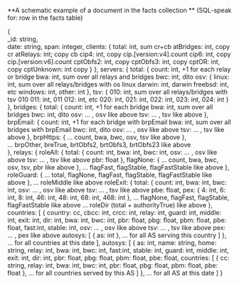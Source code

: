 ﻿**A schematic example of a document in the facts collection **
(SQL-speak for: row in the facts table)

{ 	
	_id: string,					
	date: string,
	span: integer,
	clients: {
		total: int,					sum cr+cb
		atBridges: int,				copy cr
		atRelays: int;				copy cb
		cip4: int,					copy cip.[version:v4].count
		cip6: int,					copy cip.[version:v6].count
		cptObfs2: int,				copy
		cptObfs3: int,				copy
		cptOR: int,				copy
		cptUnknown: int				copy
		}
	},
	servers: {
		total: {
			count: int,				+1 for each relay or bridge
			bwa: int,				sum over all relays and bridges
			bwc: int,				dito
			osv: {
				linux: int,			sum over all relays/bridges with os linux
				darwin: int,											darwin
				freebsd: int,											etc
				windows: int,
				other: int
			},
			tsv: {
				010: int,			sum over all relays/bridges with tsv 010
				011: int, 												 011
				012: int, 												 etc
				020: int, 
				021: int, 
				022: int, 
				023: int, 
				024: int
			}
		},
		bridges: {
			total: {
				count: int,			+1 for each bridge
				bwa: int,			sum over all bridges
				bwc: int,			dito
				osv: ... ,			osv like above
				tsv: ... ,			tsv like above
			},
			brpEmail: {
				count: int,			+1 for each bridge with brpEmail
				bwa: int,			sum over all bridges with brpEmail
				bwc: int,			dito
				osv: ... ,			osv like above
				tsv: ... ,			tsv like above
			},
			brpHttps: { 
				... 				count, bwa, bwc, osv, tsv like above
			},	
			...						brpOther, breTrue, brtObfs2, brtObfs3, brtObfs23 like above			
		},
		relays: {
			roleAll: {
				total: {
					count: int,
					bwa: int,
					bwc: int,
					osv: ... ,		osv like above
					tsv: ... ,		tsv like above
					pbr: float
				},
				flagNone: {
					...				count, bwa, bwc, osv, tsv, pbr like above
				},
				...					flagFast, flagStable, flagFastStable like above
			},
			roleGuard: {
				...					total, flagNone, flagFast, flagStable, flagFastStable like above
			},
			...						roleMiddle like above
			roleExit: {
				total: {
					count: int,
					bwa: int,
					bwc: int,
					osv: ... ,		osv like above
					tsv: ... ,		tsv like above
					pbe: float,
					pex: {
						4: int,
						6: int,
						8: int,
						46: int,
						48: int,
						68: int,
						468: int
				},
				...					flagNone, flagFast, flagStable, flagFastStable like above
			...						roleDir (total + authorityTrue) like above
	},
	countries: [
		{
			country: cc,
			cbcc: int,
			crcc: int,
			relay: int,
			guard: int,
			middle: int,
			exit: int,
			dir: int,
			bwa: int,
			bwc: int,
			pbr: float,
			pbg: float,
			pbm: float,
			pbe: float,
			fast:int,
			stable: int,
			osv: ... ,				osv like above
			tsv: ... ,				tsv like above
			pex: ... ,				pex like above
			autosys: [
				{
					as: int
				},
				...					for all AS serving this country
			]
		},
		...							for all countries at this date
	],
	autosys: [ 
		{
			as: int,
			name: string,
			home: string,
			relay: int,
			bwa: int,
			bwc: int,
			fast:int,
			stable: int,
			guard: int,
			middle: int,
			exit: int,
			dir: int,
			pbr: float,
			pbg: float,
			pbm: float,
			pbe: float,
			countries: [
				{
					cc: string,
					relay: int,
					bwa: int,
					bwc: int,
					pbr: float,
					pbg: float,
					pbm: float,
					pbe: float
				},
				...					for all countries served by this AS
			]
		},
		...							for all AS at this date
	]
}

			